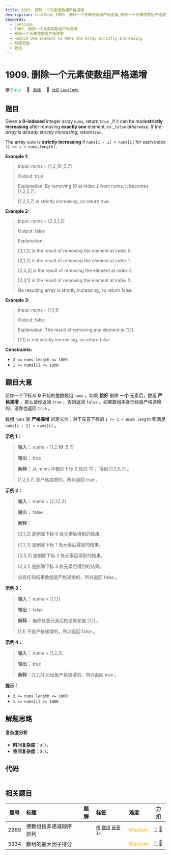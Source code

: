 ```yaml
---
title: 1909. 删除一个元素使数组严格递增
description: LeetCode,1909. 删除一个元素使数组严格递增,删除一个元素使数组严格递增,Remove One Element to Make the Array Strictly Increasing,解题思路,数组
keywords:
  - LeetCode
  - 1909. 删除一个元素使数组严格递增
  - 删除一个元素使数组严格递增
  - Remove One Element to Make the Array Strictly Increasing
  - 解题思路
  - 数组
---
```


# 1909. 删除一个元素使数组严格递增

🟢 <font color=#15bd66>Easy</font>&emsp; 🔖&ensp; [`数组`](/tag/array.md)&emsp; 🔗&ensp;[`力扣`](https://leetcode.cn/problems/remove-one-element-to-make-the-array-strictly-increasing) [`LeetCode`](https://leetcode.com/problems/remove-one-element-to-make-the-array-strictly-increasing)

## 题目

Given a **0-indexed** integer array `nums`, return `true` _if it can be
made**strictly increasing** after removing **exactly one** element, or
_`false` _otherwise. If the array is already strictly increasing,
return_`true`.

The array `nums` is **strictly increasing** if `nums[i - 1] < nums[i]` for
each index `(1 <= i < nums.length).`



**Example 1:**

> Input: nums = [1,2,_10_ ,5,7]
> 
> Output: true
> 
> Explanation: By removing 10 at index 2 from nums, it becomes [1,2,5,7].
> 
> [1,2,5,7] is strictly increasing, so return true.

**Example 2:**

> Input: nums = [2,3,1,2]
> 
> Output: false
> 
> Explanation:
> 
> [3,1,2] is the result of removing the element at index 0.
> 
> [2,1,2] is the result of removing the element at index 1.
> 
> [2,3,2] is the result of removing the element at index 2.
> 
> [2,3,1] is the result of removing the element at index 3.
> 
> No resulting array is strictly increasing, so return false.

**Example 3:**

> Input: nums = [1,1,1]
> 
> Output: false
> 
> Explanation: The result of removing any element is [1,1].
> 
> [1,1] is not strictly increasing, so return false.

**Constraints:**

  * `2 <= nums.length <= 1000`
  * `1 <= nums[i] <= 1000`


## 题目大意

给你一个下标从 **0** 开始的整数数组 `nums` ，如果 **恰好** 删除 **一个** 元素后，数组 **严格递增** ，那么请你返回
`true` ，否则返回 `false` 。如果数组本身已经是严格递增的，请你也返回 `true` 。

数组 `nums` 是 **严格递增** 的定义为：对于任意下标的 `1 <= i < nums.length` 都满足 `nums[i - 1] <
nums[i]` 。

**示例 1：**

> 
> 
> 
> 
> 
> **输入：** nums = [1,2,**10** ,5,7]
> 
> **输出：** true
> 
> **解释：** 从 nums 中删除下标 2 处的 10 ，得到 [1,2,5,7] 。
> 
> [1,2,5,7] 是严格递增的，所以返回 true 。
> 
> 

**示例 2：**

> 
> 
> 
> 
> 
> **输入：** nums = [2,3,1,2]
> 
> **输出：** false
> 
> **解释：**
> 
> [3,1,2] 是删除下标 0 处元素后得到的结果。
> 
> [2,1,2] 是删除下标 1 处元素后得到的结果。
> 
> [2,3,2] 是删除下标 2 处元素后得到的结果。
> 
> [2,3,1] 是删除下标 3 处元素后得到的结果。
> 
> 没有任何结果数组是严格递增的，所以返回 false 。

**示例 3：**

> 
> 
> 
> 
> 
> **输入：** nums = [1,1,1]
> 
> **输出：** false
> 
> **解释：** 删除任意元素后的结果都是 [1,1] 。
> 
> [1,1] 不是严格递增的，所以返回 false 。
> 
> 

**示例 4：**

> 
> 
> 
> 
> 
> **输入：** nums = [1,2,3]
> 
> **输出：** true
> 
> **解释：**[1,2,3] 已经是严格递增的，所以返回 true 。
> 
> 

**提示：**

  * `2 <= nums.length <= 1000`
  * `1 <= nums[i] <= 1000`


## 解题思路

#### 复杂度分析

- **时间复杂度**：`O()`，
- **空间复杂度**：`O()`，

## 代码

```javascript

```

## 相关题目

<!-- prettier-ignore -->
| 题号 | 标题 | 题解 | 标签 | 难度 | 力扣 |
| :------: | :------ | :------: | :------ | :------ | :------: |
| 2289 | 使数组按非递减顺序排列 |  |  [`栈`](/tag/stack.md) [`数组`](/tag/array.md) [`链表`](/tag/linked-list.md) `1+` | <font color=#ffb800>Medium</font> | [🀄️](https://leetcode.cn/problems/steps-to-make-array-non-decreasing) [🔗](https://leetcode.com/problems/steps-to-make-array-non-decreasing) |
| 3334 | 数组的最大因子得分 |  |  | <font color=#ffb800>Medium</font> | [🀄️](https://leetcode.cn/problems/find-the-maximum-factor-score-of-array) [🔗](https://leetcode.com/problems/find-the-maximum-factor-score-of-array) |